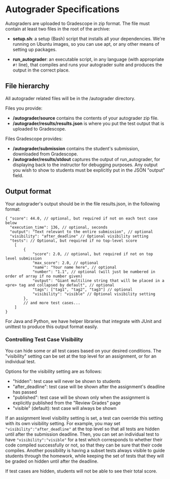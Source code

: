# Autograder Specifications

Autograders are uploaded to Gradescope in zip format. The file must
contain at least two files in the root of the archive:

- **setup.sh**: a setup (Bash) script that installs all your dependencies. We're
  running on Ubuntu images, so you can use apt, or any other means of
  setting up packages.

- **run_autograder**: an executable script, in any language (with
  appropriate `#!` line), that compiles and runs your autograder suite
  and produces the output in the correct place.

## File hierarchy

All autograder related files will be in the /autograder directory.

Files you provide:

- **/autograder/source** contains the contents of your autograder zip file.
- **/autograder/results/results.json** is where you put the test output that is uploaded to Gradescope.

Files Gradescope provides:

- **/autograder/submission** contains the student's submission, downloaded from Gradescope.
- **/autograder/results/stdout** captures the output of run_autograder, for displaying back to the instructor for debugging purposes. Any output you wish to show to students must be explicitly put in the JSON "output" field.

## Output format

Your autograder's output should be in the file results.json, in the following format:

```
{ "score": 44.0, // optional, but required if not on each test case below
  "execution_time": 136, // optional, seconds
  "output": "Text relevant to the entire submission", // optional
  "visibility": "after_deadline" // Optional visibility setting
  "tests": // Optional, but required if no top-level score
    [
        {
            "score": 2.0, // optional, but required if not on top level submission
            "max_score": 2.0, // optional
            "name": "Your name here", // optional
            "number": "1.1", // optional (will just be numbered in order of array if no number given)
            "output": "Giant multiline string that will be placed in a <pre> tag and collapsed by default", // optional
            "tags": ["tag1", "tag2", "tag3"] // optional
            "visibility": "visible" // Optional visibility setting
        },
        // and more test cases...
    ]
}
```

For Java and Python, we have helper libraries that integrate with
JUnit and unittest to produce this output format easily.

### Controlling Test Case Visibility

You can hide some or all test cases based on your desired conditions. The
"visibility" setting can be set at the top level for an assignment, or for an
individual test.

Options for the visibility setting are as follows:

- "hidden": test case will never be shown to students
- "after_deadline": test case will be shown after the assignment's deadline has passed
- "published": test case will be shown only when the assignment is explicitly published from the "Review Grades" page
- "visible" (default): test case will always be shown

If an assignment level visibility setting is set, a test can override this
setting with its own visibility setting. For example, you may set
`"visibility":"after_deadline"` at the top level so that all tests are hidden
until after the submission deadline. Then, you can set an individual test to
have `"visibility":"visible"` for a test which corresponds to whether their code
compiled successfully or not, so that they can be sure that their code
compiles. Another possibility is having a subset tests always visible to guide
students through the homework, while keeping the set of tests that they will be
graded on hidden until after the deadline.

If test cases are hidden, students will not be able to see their total score.
